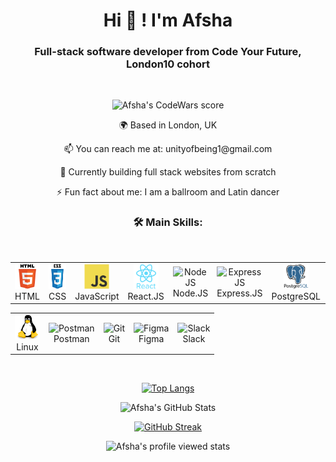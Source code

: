 <div align="center">

  <h1>Hi 👋 ! I'm Afsha</h1>
  <h3>Full-stack software developer from Code Your Future, London10 cohort</h3>

  <br/>

  <p> <img src="https://www.codewars.com/users/Afsha10/badges/large" alt="Afsha's CodeWars score" /> </p>

  <div>

<p>🌍 Based in London, UK</p>  
<p>📫 You can reach me at: unityofbeing1@gmail.com</p>   
<p>🌱 Currently building full stack websites from scratch</p>   
<p> ⚡ Fun fact about me: I am a ballroom and Latin dancer</p>  
  </div>


  <!-- <h3>
  Connect with me: 
  <a href="https://linkedin.com/in/www.linkedin.com/in/afsha-h" target="blank"><img align="center" src="https://raw.githubusercontent.com/rahuldkjain/github-profile-readme-generator/master/src/images/icons/Social/linked-in-alt.svg" alt="www.linkedin.com/in/afsha-h" height="30" width="40" /></a>
  </h3>
  <br> -->

  <h3>🛠️ Main Skills:</h3>

  <br>
  <table align="center">
    <tr>
      <td align="center">
          <img src="https://raw.githubusercontent.com/devicons/devicon/master/icons/html5/html5-original-wordmark.svg" title="HTML5" alt="HTML" width="40" height="40"/><br /> HTML
      </td>
      <td align="center">
        <img src="https://raw.githubusercontent.com/devicons/devicon/master/icons/css3/css3-original-wordmark.svg"  title="CSS3" alt="CSS" width="40" height="40"/><br />
        CSS
      </td>
      <td align="center">
        <img src="https://raw.githubusercontent.com/devicons/devicon/master/icons/javascript/javascript-original.svg" title="JavaScript" alt="JavaScript" width="40" height="40"/><br />
        JavaScript
      </td>
      <td align="center">
        <img src="https://raw.githubusercontent.com/devicons/devicon/master/icons/react/react-original-wordmark.svg" title="React" alt="React" width="40" height="40"/><br />
        React.JS
      </td>
      <td align="center">
        <img src="https://raw.githubusercontent.com/danielcranney/readme-generator/main/public/icons/skills/nodejs-colored.svg" title="NodeJS" alt="NodeJS" width="40" height="40"/><br />
        Node.JS
      </td>
      <td align="center">
        <img src="https://raw.githubusercontent.com/danielcranney/readme-generator/main/public/icons/skills/express-colored-dark.svg" title="ExpressJS" alt="ExpressJS" width="40" height="40"/><br />
        Express.JS
      </td>
      <td align="center">
        <img src="https://github.com/devicons/devicon/blob/master/icons/postgresql/postgresql-original-wordmark.svg" title="PostgreSQL"  alt="PostgreSQL" width="40" height="40"/><br />
        PostgreSQL
      </td>
      <td align="center">
        <img src="https://github.com/devicons/devicon/blob/master/icons/tailwindcss/tailwindcss-plain.svg" title="Tailwind"  alt="Tailwind" width="40" height="40"/><br />
        Tailwind
      </td>
      <td align="center">
          <img src="https://upload.wikimedia.org/wikipedia/commons/f/fd/DBeaver_logo.png" title="DBeaver"  alt="DBeaver" width="40" height="40"/><br />
          DBeaver
      </td>
    </tr>
  </table>
  <table align="center">
      <tr>
            <td align="center">
        <img src="https://raw.githubusercontent.com/devicons/devicon/master/icons/linux/linux-original.svg" title="Linux" alt="Linux" width="40" height="40"/><br />
        Linux
      </td>
        <td align="center">
            <img src="https://www.vectorlogo.zone/logos/getpostman/getpostman-icon.svg" title="Postman" alt="Postman" width="40" height="40"/><br />
            Postman
        </td>
          <td align="center">
        <img src="https://www.vectorlogo.zone/logos/git-scm/git-scm-icon.svg" title="Git" alt="Git" width="40" height="40"/><br />
        Git
      </td>
      <td align="center">
        <img src="https://www.vectorlogo.zone/logos/figma/figma-icon.svg" title="Figma" alt="Figma" width="40" height="40"/><br />
        Figma
      </td>
      <td align="center">
        <img src="https://www.vectorlogo.zone/logos/slack/slack-icon.svg" title="Slack" alt="Slack" width="40" height="40"/><br />
        Slack
      </td>
      </tr>
  </table>

  <br>

  [![Top Langs](https://github-readme-stats.vercel.app/api/top-langs/?username=Afsha10&layout=compact&theme=vision-friendly-dark)](https://github.com/anuraghazra/github-readme-stats)

  <div>
    <span>
        <img src="https://github-readme-stats.vercel.app/api?username=Afsha10&show_icons=true&theme=radical" alt="Afsha's GitHub Stats"/>
    </span>
  <span>

  [![GitHub Streak](http://github-readme-streak-stats.herokuapp.com?user=Afsha10&theme=dracula&border_radius=9.4&date_format=j%20M%5B%20Y%5D&card_width=526)](https://git.io/streak-stats)

  </span>

  </div>

  <p align="center"> <img src="https://komarev.com/ghpvc/?username=afsha10&label=Profile%20views&color=0e75b6&style=flat" alt="Afsha's profile viewed stats" /> </p>
</div>

